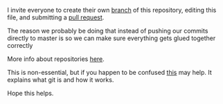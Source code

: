 I invite everyone to create their own [branch](https://github.com/blog/1377-create-and-delete-branches) of this repository, editing this file, and submitting a [pull request](https://help.github.com/articles/using-pull-requests/).

The reason we probably be doing that instead of pushing our commits directly to master is so we can make sure everything gets glued together correctly

More info about repositories [here](https://help.github.com/articles/create-a-repo/).

This is non-essential, but if you happen to be confused [this](https://git-scm.com/documentation) may help. It explains what git is and how it works.

Hope this helps.
